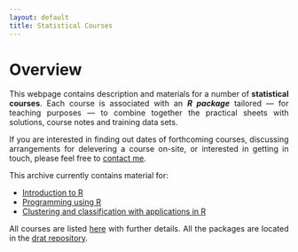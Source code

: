 ```yaml
---
layout: default
title: Statistical Courses
---
```


# Overview
<p align="justify">
This webpage contains description and materials for a number of <strong>statistical courses</strong>. Each course is associated with an <strong><em>R package</em></strong> tailored &mdash; for teaching purposes &mdash; to combine together the practical sheets with solutions, course notes and training data sets.
</p>

<p align="justify">
If you are interested in finding out dates of forthcoming courses, discussing arrangements for delevering a course on-site, or interested in getting in touch, please feel free to <a href="http://osmahmoud.com/aboutme/#contact" target="_blank">contact me</a>.
</p>

This archive currently contains material for:

 * [Introduction to R](sscmIntro-to-R)
 * [Programming using R](sscmRprogramming)
 * [Clustering and classification with applications in R](essexBigData)

<p align="justify">
All courses are listed <a href="http://osmahmoud.com/R-courses/" target="_blank">here</a> with further details. All the packages are located in the <a href="https://github.com/statcourses/drat" target="_blank">drat repository</a>.
</p>
